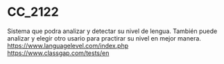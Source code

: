 # CC_2122
Sistema que podra analizar y detectar su nivel de lengua.
También puede analizar y elegir otro usario para practirar su nivel en mejor manera.
https://www.languagelevel.com/index.php
https://www.classgap.com/tests/en
